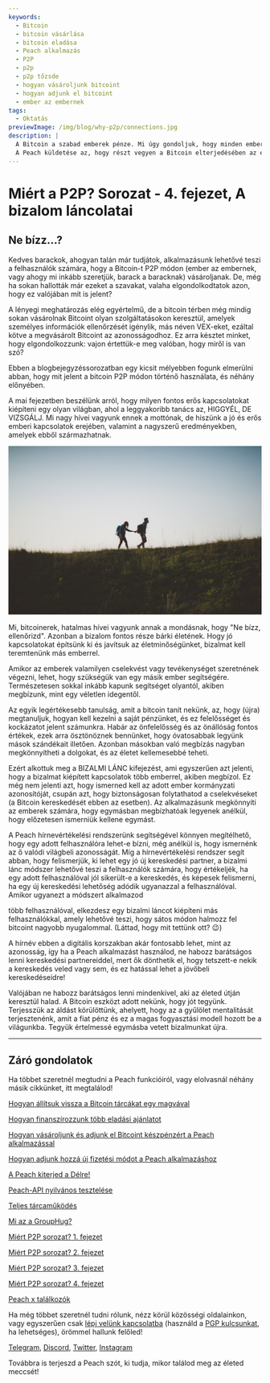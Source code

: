 ```yaml
---
keywords:
  - Bitcoin
  - bitcoin vásárlása
  - bitcoin eladása
  - Peach alkalmazás
  - P2P
  - p2p
  - p2p tőzsde
  - hogyan vásároljunk bitcoint
  - hogyan adjunk el bitcoint
  - ember az embernek
tags:
  - Oktatás
previewImage: /img/blog/why-p2p/connections.jpg
description: |
  A Bitcoin a szabad emberek pénze. Mi úgy gondoljuk, hogy minden embernek joga van választani, hogy milyen pénzt használja vagyontárolásra, munkája eredményeként szerzett jövedelmét vagy idejét és energiáját.
  A Peach küldetése az, hogy részt vegyen a Bitcoin elterjedésében az emberek kezében.
---
```


# Miért a P2P? Sorozat - 4. fejezet, A bizalom láncolatai

## Ne bízz...?

Kedves barackok, ahogyan talán már tudjátok, alkalmazásunk lehetővé teszi a felhasználók számára, hogy a Bitcoin-t P2P módon (ember az embernek, vagy ahogy mi inkább szeretjük, barack a baracknak) vásároljanak. De, még ha sokan hallották már ezeket a szavakat, valaha elgondolkodtatok azon, hogy ez valójában mit is jelent?

A lényegi meghatározás elég egyértelmű, de a bitcoin térben még mindig sokan vásárolnak Bitcoint olyan szolgáltatásokon keresztül, amelyek személyes információk ellenőrzését igénylik, más néven VEX-eket, ezáltal kötve a megvásárolt Bitcoint az azonosságodhoz. Ez arra késztet minket, hogy elgondolkozzunk: vajon értettük-e meg valóban, hogy miről is van szó?

Ebben a blogbejegyzéssorozatban egy kicsit mélyebben fogunk elmerülni abban, hogy mit jelent a bitcoin P2P módon történő használata, és néhány előnyében.

A mai fejezetben beszélünk arról, hogy milyen fontos erős kapcsolatokat kiépíteni egy olyan világban, ahol a leggyakoribb tanács az, HIGGYÉL, DE VIZSGÁLJ. Mi nagy hívei vagyunk ennek a mottónak, de hiszünk a jó és erős emberi kapcsolatok erejében, valamint a nagyszerű eredményekben, amelyek ebből származhatnak.

![a barack Bitcoin bizalmat teremt az emberek között](/img/blog/why-p2p/trust.jpg)

Mi, bitcoinerek, hatalmas hívei vagyunk annak a mondásnak, hogy "Ne bízz, ellenőrizd". Azonban a bizalom fontos része bárki életének. Hogy jó kapcsolatokat építsünk ki és javítsuk az életminőségünket, bizalmat kell teremtenünk más emberrel.

Amikor az emberek valamilyen cselekvést vagy tevékenységet szeretnének végezni, lehet, hogy szükségük van egy másik ember segítségére. Természetesen sokkal inkább kapunk segítséget olyantól, akiben megbízunk, mint egy véletlen idegentől.

Az egyik legértékesebb tanulság, amit a bitcoin tanít nekünk, az, hogy (újra) megtanuljuk, hogyan kell kezelni a saját pénzünket, és ez felelősséget és kockázatot jelent számunkra. Habár az önfelelősség és az önállóság fontos értékek, ezek arra ösztönöznek bennünket, hogy óvatosabbak legyünk mások szándékait illetően. Azonban másokban való megbízás nagyban megkönnyítheti a dolgokat, és az életet kellemesebbé teheti.

Ezért alkottuk meg a BIZALMI LÁNC kifejezést, ami egyszerűen azt jelenti, hogy a bizalmat kiépített kapcsolatok több emberrel, akiben megbízol. Ez még nem jelenti azt, hogy ismerned kell az adott ember kormányzati azonosítóját, csupán azt, hogy biztonságosan folytathatod a cselekvéseket (a Bitcoin kereskedését ebben az esetben). Az alkalmazásunk megkönnyíti az emberek számára, hogy egymásban megbízhatóak legyenek anélkül, hogy előzetesen ismerniük kellene egymást.

A Peach hírnevértékelési rendszerünk segítségével könnyen megítélhető, hogy egy adott felhasználóra lehet-e bízni, még anélkül is, hogy ismernénk az ő valódi világbeli azonosságát. Míg a hírnevértékelési rendszer segít abban, hogy felismerjük, ki lehet egy jó új kereskedési partner, a bizalmi lánc módszer lehetővé teszi a felhasználók számára, hogy értékeljék, ha egy adott felhasználóval jól sikerült-e a kereskedés, és képesek felismerni, ha egy új kereskedési lehetőség adódik ugyanazzal a felhasználóval. Amikor ugyanezt a módszert alkalmazod

 több felhasználóval, elkezdesz egy bizalmi láncot kiépíteni más felhasználókkal, amely lehetővé teszi, hogy sátos módon halmozz fel bitcoint nagyobb nyugalommal. (Láttad, hogy mit tettünk ott? :wink:)

A hírnév ebben a digitális korszakban akár fontosabb lehet, mint az azonosság, így ha a Peach alkalmazást használod, ne habozz barátságos lenni kereskedési partnereiddel, mert ők dönthetik el, hogy tetszett-e nekik a kereskedés veled vagy sem, és ez hatással lehet a jövőbeli kereskedéseidre!

Valójában ne habozz barátságos lenni mindenkivel, aki az életed útján keresztül halad. A Bitcoin eszközt adott nekünk, hogy jót tegyünk. Terjesszük az áldást körülöttünk, ahelyett, hogy az a gyűlölet mentalitását terjesztenénk, amit a fiat pénz és ez a magas fogyasztási modell hozott be a világunkba. Tegyük értelmessé egymásba vetett bizalmunkat újra.

---

## Záró gondolatok

Ha többet szeretnél megtudni a Peach funkcióiról, vagy elolvasnál néhány másik cikkünket, itt megtalálod!

[Hogyan állítsuk vissza a Bitcoin tárcákat egy magvával](https://peachbitcoin.com/hu/blog/how-to-restore-peach-wallet/)

[Hogyan finanszírozzunk több eladási ajánlatot](https://peachbitcoin.com/hu/blog/funding-multiple-sell-offers/)

[Hogyan vásároljunk és adjunk el Bitcoint készpénzért a Peach alkalmazással](https://peachbitcoin.com/hu/blog/how-to-buy-and-sell-bitcoin-with-cash-using-peach/)

[Hogyan adjunk hozzá új fizetési módot a Peach alkalmazáshoz](https://peachbitcoin.com/hu/blog/how-to-add-a-payment-method/)

[A Peach kiterjed a Délre!](https://peachbitcoin.com/hu/blog/peach-expands-to-the-global-south/)

[Peach-API nyilvános tesztelése](https://peachbitcoin.com/hu/blog/making-our-peach-api-public/)

[Teljes tárcaműködés](https://peachbitcoin.com/hu/blog/full-wallet-functionality/)

[Mi az a GroupHug?](https://peachbitcoin.com/hu/blog/group-hug/)

[Miért P2P sorozat? 1. fejezet](https://peachbitcoin.com/hu/blog/why-p2p-chapter-1/)

[Miért P2P sorozat? 2. fejezet](https://peachbitcoin.com/hu/blog/why-p2p-chapter-2/)

[Miért P2P sorozat? 3. fejezet](https://peachbitcoin.com/hu/blog/why-p2p-chapter-3-circular-economies/)

[Miért P2P sorozat? 4. fejezet](https://peachbitcoin.com/hu/blog/why-p2p-chapter-4-chains-of-trust/)

[Peach x találkozók](https://peachbitcoin.com/hu/blog/peach-for-meetups/)

Ha még többet szeretnél tudni rólunk, nézz körül közösségi oldalainkon, vagy egyszerűen csak [lépj velünk kapcsolatba](mailto:hello@peachbitcoin.com) (használd a [PGP kulcsunkat](https://keys.openpgp.org/vks/v1/by-fingerprint/48339A19645E2E53488E0E5479E1B270FACD1BD2), ha lehetséges), örömmel hallunk felőled!

[Telegram](https://t.me/+GkOW1J-ixBBkZWRk), [Discord](https://discord.gg/ypeHz3SW54), [Twitter](https://twitter.com/peachbitcoin), [Instagram](https://instagram.com/peachbitcoin)

Továbbra is terjeszd a Peach szót, ki tudja, mikor találod meg az életed meccsét!
